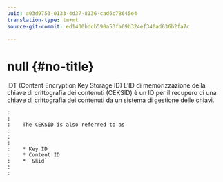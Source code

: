 ```yaml
---
uuid: a03d9753-0133-4d37-8136-cad6c78645e4
translation-type: tm+mt
source-git-commit: ed1430bdcb590a53fa69b324ef340ad636b2fa7c

---
```



# null {#no-title}

IDT (Content Encryption Key Storage ID) L’ID di memorizzazione della chiave di crittografia dei contenuti (CEKSID) è un ID per il recupero di una chiave di crittografia dei contenuti da un sistema di gestione delle chiavi.

```
:    
:    
:    The CEKSID is also referred to as
:    
:    
:    
:    * Key ID
:    * Content ID
:    * `&kid`
:    
:    
```
